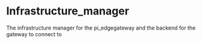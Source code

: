 # Infrastructure_manager
The infrastructure manager for the pi_edgegateway and the backend for the gateway to connect to
